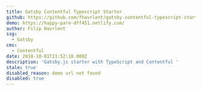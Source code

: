 ```yaml
---
title: Gatsby Contentful Typescript Starter
github: https://github.com/fhavrlent/gatsby-contentful-typescript-starter
demo: https://happy-pare-dff451.netlify.com/
author: Filip Havrlent
ssg:
  - Gatsby
cms:
  - Contentful
date: 2018-10-01T21:52:18.000Z
description: 'Gatsby.js starter with TypeScript and Contentful '
stale: true
disabled_reason: demo url not found
disabled: true
---
```

